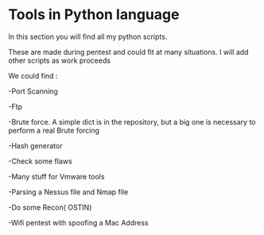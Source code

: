 Tools in Python  language
=========================

In this section you will find all my python scripts.

These are made during pentest and could fit at many situations. I will add other scripts as work proceeds

We could find : 

-Port Scanning
              
-Ftp
              
-Brute force. A simple dict is in the repository, but a big one is necessary to perform a real Brute forcing
              
-Hash generator
                
-Check some flaws
               
-Many stuff for Vmware tools
               
-Parsing a Nessus file and Nmap file
                
-Do some Recon( OSTIN)
               
-Wifi pentest with spoofing a Mac Address
 
                

